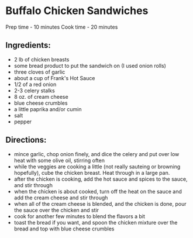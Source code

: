 # Buffalo Chicken Sandwiches

Prep time - 10 minutes
Cook time - 20 minutes

## Ingredients:

 * 2 lb of chicken breasts
 * some bread product to put the sandwich on (I used onion rolls)
 * three cloves of garlic
 * about a cup of Frank's Hot Sauce
 * 1/2 of a red onion
 * 2-3 celery stalks
 * 8 oz. of cream cheese
 * blue cheese crumbles
 * a little paprika and/or cumin
 * salt
 * pepper

## Directions:

 * mince garlic, chop onion finely, and dice the celery and put over low heat
   with some olive oil, stirring often
 * while the veggies are cooking a little (not really sauteing or browning
   hopefully), cube the chicken breast.  Heat through in a large pan.
 * after the chicken is cooking, add the hot sauce and spices to the sauce,
   and stir through
 * when the chicken is about cooked, turn off the heat on the sauce and add the
   cream cheese and stir through
 * when all of the cream cheese is blended, and the chicken is done, pour the
   sauce over the chicken and stir
 * cook for another few minutes to blend the flavors a bit
 * toast the bread if you want, and spoon the chicken mixture over the bread
   and top with blue cheese crumbles
